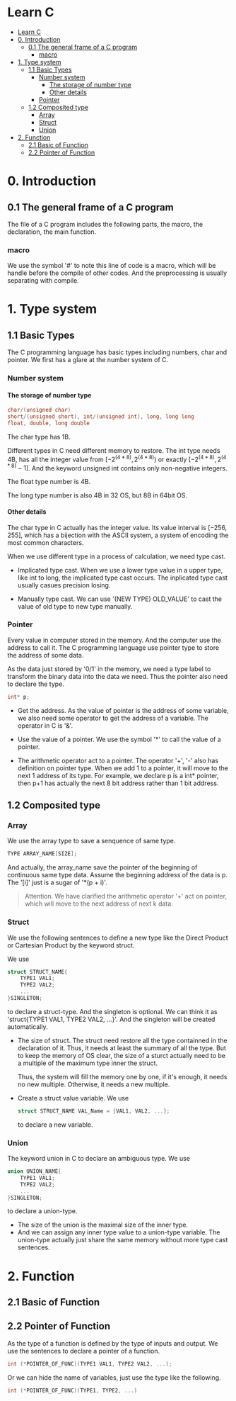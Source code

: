 # Learn C

- [Learn C](#learn-c)
- [0. Introduction](#0-introduction)
  - [0.1 The general frame of a C program](#01-the-general-frame-of-a-c-program)
    - [macro](#macro)
- [1. Type system](#1-type-system)
  - [1.1 Basic Types](#11-basic-types)
    - [Number system](#number-system)
      - [The storage of number type](#the-storage-of-number-type)
      - [Other details](#other-details)
    - [Pointer](#pointer)
  - [1.2 Composited type](#12-composited-type)
    - [Array](#array)
    - [Struct](#struct)
    - [Union](#union)
- [2. Function](#2-function)
  - [2.1 Basic of Function](#21-basic-of-function)
  - [2.2 Pointer of Function](#22-pointer-of-function)

# 0. Introduction

## 0.1 The general frame of a C program

The file of a C program includes the following parts, the macro, the declaration, the main function.

### macro

We use the symbol '#' to note this line of code is a macro, which will be handle before the compile of other codes. And the preprocessing is usually separating with compile.

# 1. Type system

## 1.1 Basic Types

The C programming language has basic types including numbers, char and pointer. We first has a glare at the number system of C.

### Number system

#### The storage of number type

```C
char/(unsigned char)
short/(unsigned short), int/(unsigned int), long, long long
float, double, long double
```

The char type has 1B.

Different types in C need different memory to restore. The int type needs 4B, has all the integer value from $[-2^{(4*8)}, 2^{(4*8)})$ or exactly $[-2^{(4*8)}, 2^{(4*8)} - 1]$. And the keyword unsigned int contains only non-negative integers.

The float type number is 4B.

The long type number is also 4B in 32 OS, but 8B in 64bit OS.

#### Other details

The char type in C actually has the integer value. Its value interval is $[-256, 255]$, which has a bijection with the ASCII system, a system of encoding the most common characters.

When we use different type in a process of calculation, we need type cast.

- Implicated type cast.
  When we use a lower type value in a upper type, like int to long, the implicated type cast occurs. The inplicated type cast usually casues precision losing.

- Manually type cast.
  We can use '(NEW TYPE) OLD_VALUE' to cast the value of old type to new type manually.
  

### Pointer

Every value in computer stored in the memory. And the computer use the address to call it. The C programming language use pointer type to store the address of some data.

As the data just stored by '0/1' in the memory, we need a type label to transform the binary data into the data we need. Thus the pointer also need to declare the type.

```C
int* p;
```

- Get the address.
  As the value of pointer is the address of some variable, we also need some operator to get the address of a variable. The operator in C is '&'.

- Use the value of a pointer.
  We use the symbol '*' to call the value of a pointer.


- The arithmetic operator act to a pointer.
  The operator '+', '-' also has definition on pointer type. When we add 1 to a pointer, it will move to the next 1 address of its type. For example, we declare p is a int* pointer, then p+1 has actually the next 8 bit address rather than 1 bit address.






## 1.2 Composited type

### Array

We use the array type to save a senquence of same type.

```C
TYPE ARRAY_NAME[SIZE];
```

And actually, the array_name save the pointer of the beginning of continuous same type data. Assume the beginning address of the data is p. The '[i]' just is a sugar of '*(p + i)'.

> Attention.
> We have clarified the arithmetic operator '+' act on pointer, which will move to the next address of next k data.




### Struct

We use the following sentences to define a new type like the Direct Product or Cartesian Product by the keyword struct.

We use 

```C
struct STRUCT_NAME{
    TYPE1 VAL1;
    TYPE2 VAL2;
    ...
}SINGLETON;
```

to declare a struct-type. And the singleton is optional. We can think it as 'struct{TYPE1 VAL1, TYPE2 VAL2, ...}'. And the singleton will be created automatically.

- The size of struct.
  The struct need restore all the type containned in the declaration of it. Thus, it needs at least the summary of all the type. But to keep the memory of OS clear, the size of a sturct actually need to be a multiple of the maximum type inner the struct. 

  Thus, the system will fill the memory one by one, if it's enough, it needs no new multiple. Otherwise, it needs a new multiple.

  
- Create a struct value variable.
  We use
  ```C
  struct STRUCT_NAME VAL_Name = {VAL1, VAL2, ...};
  ```
  to declare a new variable.



### Union

The keyword union in C to declare an ambiguous type. We use 

```C
union UNION_NAME{
    TYPE1 VAL1;
    TYPE2 VAL2;
    ...
}SINGLETON;
```

to declare a union-type. 

- The size of the union is the maximal size of the inner type.
- And we can assign any inner type value to a union-type variable. The union-type actually just share the same memory without more type cast sentences.





# 2. Function

## 2.1 Basic of Function

## 2.2 Pointer of Function

As the type of a function is defined by the type of inputs and output. We use the sentences to declare a pointer of a function.

```C
int (*POINTER_OF_FUNC)(TYPE1 VAL1, TYPE2 VAL2, ...);
```

Or we can hide the name of variables, just use the type like the following.

```C
int (*POINTER_OF_FUNC)(TYPE1, TYPE2, ...)
```

